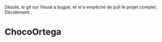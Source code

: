 Désolé, le git sur Visual a bugué, et m'a empêché de pull le projet complet. Décidément..

# ChocoOrtega
